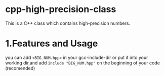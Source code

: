 # cpp-high-precision-class

This is a C++ class which contains high-precision numbers.

# 1.Features and Usage

you can add `<BIG_NUM.hpp>` in your gcc-include-dir or put it into your working dir,and add `include "BIG_NUM.hpp"` on the beginning of your code (recomended)
